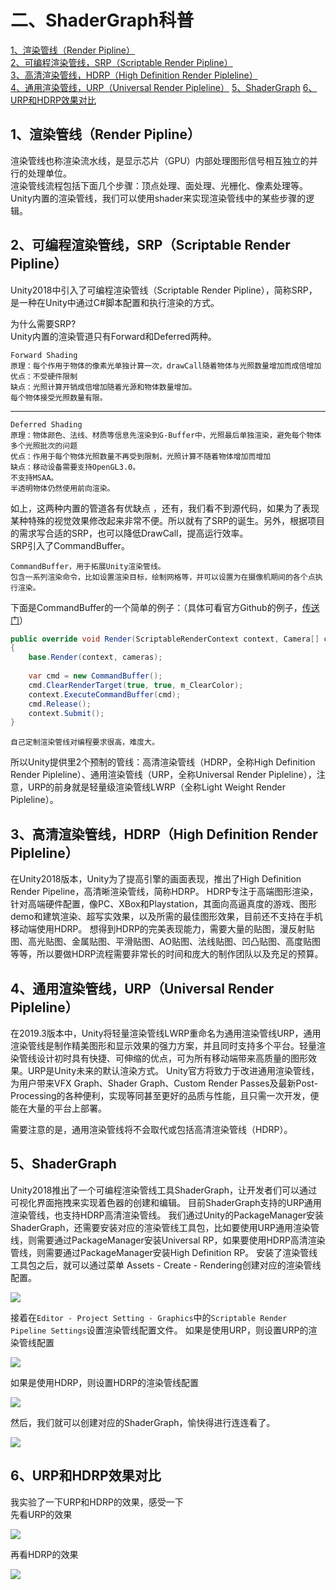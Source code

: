 # 二、ShaderGraph科普
[1、渲染管线（Render Pipline）](#1渲染管线render-pipline)  
[2、可编程渲染管线，SRP（Scriptable Render Pipline）](#2可编程渲染管线srpscriptable-render-pipline)  
[3、高清渲染管线，HDRP（High Definition Render Pipleline）](#3高清渲染管线hdrphigh-definition-render-pipleline)  
[4、通用渲染管线，URP（Universal Render Pipleline）](#4通用渲染管线urpuniversal-render-pipleline)
[5、ShaderGraph](#5shadergraph)
[6、URP和HDRP效果对比](#6urp和hdrp效果对比)

## 1、渲染管线（Render Pipline）
渲染管线也称渲染流水线，是显示芯片（GPU）内部处理图形信号相互独立的并行的处理单位。  
渲染管线流程包括下面几个步骤：顶点处理、面处理、光栅化、像素处理等。  
Unity内置的渲染管线，我们可以使用shader来实现渲染管线中的某些步骤的逻辑。

## 2、可编程渲染管线，SRP（Scriptable Render Pipline）
Unity2018中引入了可编程渲染管线（Scriptable Render Pipline），简称SRP，是一种在Unity中通过C#脚本配置和执行渲染的方式。

为什么需要SRP?  
Unity内置的渲染管道只有Forward和Deferred两种。

    Forward Shading
    原理：每个作用于物体的像素光单独计算一次，drawCall随着物体与光照数量增加而成倍增加
    优点：不受硬件限制
    缺点：光照计算开销成倍增加随着光源和物体数量增加。
    每个物体接受光照数量有限。
---

    Deferred Shading
    原理：物体颜色、法线、材质等信息先渲染到G-Buffer中，光照最后单独渲染，避免每个物体多个光照批次的问题
    优点：作用于每个物体光照数量不再受到限制，光照计算不随着物体增加而增加
    缺点：移动设备需要支持OpenGL3.0。
    不支持MSAA。
    半透明物体仍然使用前向渲染。

如上，这两种内置的管道各有优缺点 ，还有，我们看不到源代码，如果为了表现某种特殊的视觉效果修改起来非常不便。所以就有了SRP的诞生。另外，根据项目的需求写合适的SRP，也可以降低DrawCall，提高运行效率。  
SRP引入了CommandBuffer。

    CommandBuffer，用于拓展Unity渲染管线。
    包含一系列渲染命令，比如设置渲染目标，绘制网格等，并可以设置为在摄像机期间的各个点执行渲染。

下面是CommandBuffer的一个简单的例子：（具体可看官方Github的例子，[传送门](https://github.com/stramit/SRPBlog/blob/master/SRP-Demo/Assets/SRP-Demo/1-BasicAssetPipe/BasicAssetPipe.cs)）

```c#
public override void Render(ScriptableRenderContext context, Camera[] cameras)
{
    base.Render(context, cameras);
    
    var cmd = new CommandBuffer();
    cmd.ClearRenderTarget(true, true, m_ClearColor);
    context.ExecuteCommandBuffer(cmd);
    cmd.Release();
    context.Submit();
}
```

`自己定制渲染管线对编程要求很高，难度大。`

所以Unity提供里2个预制的管线：高清渲染管线（HDRP，全称High Definition Render Pipleline）、通用渲染管线（URP，全称Universal Render Pipleline），注意，URP的前身就是轻量级渲染管线LWRP（全称Light Weight Render Pipleline）。

## 3、高清渲染管线，HDRP（High Definition Render Pipleline）
在Unity2018版本，Unity为了提高引擎的画面表现，推出了High Definition Render Pipeline，高清晰渲染管线，简称HDRP。
HDRP专注于高端图形渲染，针对高端硬件配置，像PC、XBox和Playstation，其面向高逼真度的游戏、图形demo和建筑渲染、超写实效果，以及所需的最佳图形效果，目前还不支持在手机移动端使用HDRP。
想得到HDRP的完美表现能力，需要大量的贴图，漫反射贴图、高光贴图、金属贴图、平滑贴图、AO贴图、法线贴图、凹凸贴图、高度贴图等等，所以要做HDRP流程需要非常长的时间和庞大的制作团队以及充足的预算。

## 4、通用渲染管线，URP（Universal Render Pipleline）
在2019.3版本中，Unity将轻量渲染管线LWRP重命名为通用渲染管线URP，通用渲染管线是制作精美图形和显示效果的强力方案，并且同时支持多个平台。轻量渲染管线设计初时具有快捷、可伸缩的优点，可为所有移动端带来高质量的图形效果。URP是Unity未来的默认渲染方式。
Unity官方将致力于改进通用渲染管线，为用户带来VFX Graph、Shader Graph、Custom Render Passes及最新Post-Processing的各种便利，实现等同甚至更好的品质与性能，且只需一次开发，便能在大量的平台上部署。

需要注意的是，通用渲染管线将不会取代或包括高清渲染管线（HDRP）。

## 5、ShaderGraph
Unity2018推出了一个可编程渲染管线工具ShaderGraph，让开发者们可以通过可视化界面拖拽来实现着色器的创建和编辑。
目前ShaderGraph支持的URP通用渲染管线，也支持HDRP高清渲染管线。
我们通过Unity的PackageManager安装ShaderGraph，还需要安装对应的渲染管线工具包，比如要使用URP通用渲染管线，则需要通过PackageManager安装Universal RP，如果要使用HDRP高清渲染管线，则需要通过PackageManager安装High Definition RP。
安装了渲染管线工具包之后，就可以通过菜单 Assets - Create - Rendering创建对应的渲染管线配置。

![](20200904162833236.png)

接着在`Editor - Project Setting - Graphics`中的`Scriptable Render Pipeline Settings`设置渲染管线配置文件。
如果是使用URP，则设置URP的渲染管线配置

![](20200904171137383.png)

如果是使用HDRP，则设置HDRP的渲染管线配置

![](20200904171257506.png)

然后，我们就可以创建对应的ShaderGraph，愉快得进行连连看了。

![](20200904171634774.png)


## 6、URP和HDRP效果对比
我实验了一下URP和HDRP的效果，感受一下  
先看URP的效果

![](20200904195000182.png)

再看HDRP的效果

![](20200904195045899.png)